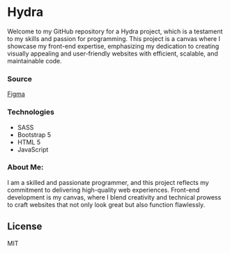 # Hydra
Welcome to my GitHub repository for a Hydra project, which is a testament to my skills and passion for programming. This project is a canvas where I showcase my front-end expertise, emphasizing my dedication to creating visually appealing and user-friendly websites with efficient, scalable, and maintainable code.
### Source 
[Figma](https://www.figma.com/community/file/1196146735025729739)
### Technologies
- SASS
- Bootstrap 5
- HTML 5
- JavaScript
### About Me:
I am a skilled and passionate programmer, and this project reflects my commitment to delivering high-quality web experiences. Front-end development is my canvas, where I blend creativity and technical prowess to craft websites that not only look great but also function flawlessly.
## License
MIT